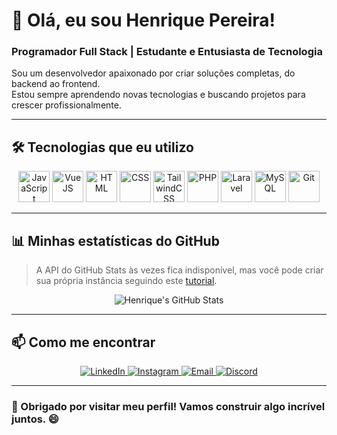 # 👋 Olá, eu sou Henrique Pereira!  
### Programador Full Stack | Estudante e Entusiasta de Tecnologia  

Sou um desenvolvedor apaixonado por criar soluções completas, do backend ao frontend.  
Estou sempre aprendendo novas tecnologias e buscando projetos para crescer profissionalmente.  

---

## 🛠️ Tecnologias que eu utilizo

<p align="center">
  <img src="https://cdn.jsdelivr.net/gh/devicons/devicon/icons/javascript/javascript-plain.svg" alt="JavaScript" width="50" height="50"/>
  <img src="https://cdn.jsdelivr.net/gh/devicons/devicon/icons/vuejs/vuejs-original.svg" alt="VueJS" width="50" height="50"/>
  <img src="https://cdn.jsdelivr.net/gh/devicons/devicon/icons/html5/html5-original.svg" alt="HTML" width="50" height="50"/>
  <img src="https://cdn.jsdelivr.net/gh/devicons/devicon/icons/css3/css3-original.svg" alt="CSS" width="50" height="50"/>
  <img src="https://cdn.jsdelivr.net/gh/devicons/devicon/icons/tailwindcss/tailwindcss-plain.svg" alt="TailwindCSS" width="50" height="50"/>
  <img src="https://cdn.jsdelivr.net/gh/devicons/devicon/icons/php/php-original.svg" alt="PHP" width="50" height="50"/>
  <img src="https://cdn.jsdelivr.net/gh/devicons/devicon/icons/laravel/laravel-plain.svg" alt="Laravel" width="50" height="50"/>
  <img src="https://cdn.jsdelivr.net/gh/devicons/devicon/icons/mysql/mysql-original.svg" alt="MySQL" width="50" height="50"/>
  <img src="https://cdn.jsdelivr.net/gh/devicons/devicon/icons/git/git-original.svg" alt="Git" width="50" height="50"/>
</p>


---

## 📊 Minhas estatísticas do GitHub

> A API do GitHub Stats às vezes fica indisponível, mas você pode criar sua própria instância seguindo este [tutorial](https://github.com/anuraghazra/github-readme-stats/blob/master/readme.md#deploy-on-your-own-vercel-instance).

<p align="center">
  <img src="https://github-readme-stats.vercel.app/api?username=henriquepereira&show_icons=true&theme=radical" alt="Henrique's GitHub Stats" />
</p>

---

## 📫 Como me encontrar

<p align="center">
  <a href="https://linkedin.com/in/seu-linkedin" target="_blank">
    <img src="https://img.shields.io/badge/-LinkedIn-%230077B5?style=for-the-badge&logo=linkedin&logoColor=white" alt="LinkedIn" />
  </a>
  <a href="https://instagram.com/_henriquepereirax" target="_blank">
    <img src="https://img.shields.io/badge/-Instagram-%23E4405F?style=for-the-badge&logo=instagram&logoColor=white" alt="Instagram" />
  </a>
  <a href="mailto:contatorafaballerini@gmail.com" target="_blank">
    <img src="https://img.shields.io/badge/-Gmail-%23333?style=for-the-badge&logo=gmail&logoColor=white" alt="Email" />
  </a>
  <a href="https://discord.gg/wagxzStdcR" target="_blank">
    <img src="https://img.shields.io/badge/-Discord-7289DA?style=for-the-badge&logo=discord&logoColor=white" alt="Discord" />
  </a>
</p>

---

### 🚀 Obrigado por visitar meu perfil! Vamos construir algo incrível juntos. 😄
